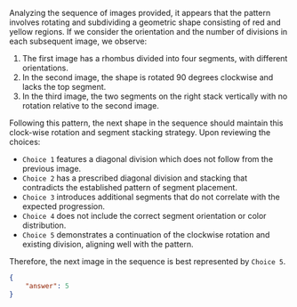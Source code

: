 Analyzing the sequence of images provided, it appears that the pattern involves rotating and subdividing a geometric shape consisting of red and yellow regions. If we consider the orientation and the number of divisions in each subsequent image, we observe:

1. The first image has a rhombus divided into four segments, with different orientations.
2. In the second image, the shape is rotated 90 degrees clockwise and lacks the top segment.
3. In the third image, the two segments on the right stack vertically with no rotation relative to the second image.

Following this pattern, the next shape in the sequence should maintain this clock-wise rotation and segment stacking strategy. Upon reviewing the choices:

- `Choice 1` features a diagonal division which does not follow from the previous image.
- `Choice 2` has a prescribed diagonal division and stacking that contradicts the established pattern of segment placement.
- `Choice 3` introduces additional segments that do not correlate with the expected progression.
- `Choice 4` does not include the correct segment orientation or color distribution.
- `Choice 5` demonstrates a continuation of the clockwise rotation and existing division, aligning well with the pattern.

Therefore, the next image in the sequence is best represented by `Choice 5`.

```json
{
    "answer": 5
}
```